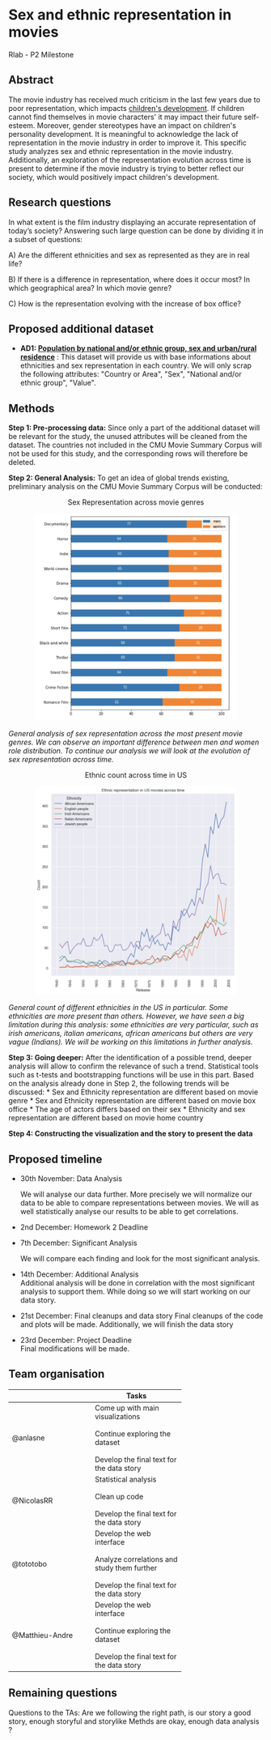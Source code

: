 # Sex and ethnic representation in movies
Rlab - P2 Milestone

## Abstract

The movie industry has received much criticism in the last few years due to poor representation, which impacts [children's development](https://academic.oup.com/jcr/article/32/1/119/1796308?login=true). If children cannot find themselves in movie characters' it may impact their future self-esteem. Moreover, gender stereotypes have an impact on children's personality development. It is meaningful to acknowledge the lack of representation in the movie industry in order to improve it.
This specific study analyzes sex and ethnic representation in the movie industry. Additionally, an exploration of the representation evolution across time is present to determine if the movie industry is trying to better reflect our society, which would positively impact children's development.  

## Research questions

In what extent is the film industry displaying an accurate representation of today’s society?
Answering such large question can be done by dividing it in a subset of questions:

A) Are the different ethnicities and sex as represented as they are in real life? 

B) If there is a difference in representation, where does it occur most? In which geographical area? In which movie genre?

C) How is the representation evolving with the increase of box office?

## Proposed additional dataset

* **AD1: [Population by national and/or ethnic group, sex and urban/rural residence](http://data.un.org/Data.aspx?d=POP&f=tableCode:26)** : 
This dataset will provide us with base informations about ethnicities and sex representation in each country. We will only scrap the following attributes: "Country or Area", "Sex", "National and/or ethnic group", "Value".

## Methods

**Step 1: Pre-processing data:**
Since only a part of the additional dataset will be relevant for the study, the unused attributes will be cleaned from the dataset. The countries not included in the CMU Movie Summary Corpus will not be used for this study, and the corresponding rows will therefore be deleted.

**Step 2: General Analysis:**
To get an idea of global trends existing, preliminary analysis on the CMU Movie Summary Corpus will be conducted:

<p align="center">
	Sex Representation across movie genres
</p>
<p align="center">
  <img src="data/Sex_representation_across_movie_genres.png" alt="Sex representation" width="400"/>


_General analysis of sex representation across the most present movie genres. We can observe an important difference between men and women role distribution. To continue our analysis we will look at the evolution of sex representation across time._


<p align="center">
	Ethnic count across time in US
</p>
<p align="center">
  <img src="data/Ethnic_count_US.png" alt="Ethnicities" width="400"/>

_General count of different ethnicities in the US in particular. Some ethnicities are more present than others. However, we have seen a big limitation during this analysis: some ethnicities are very particular, such as irish americans, italian americans, african americans but others are very vague (Indians). We will be working on this limitations in further analysis._

**Step 3: Going deeper:**
After the identification of a possible trend, deeper analysis will allow to confirm the relevance of such a trend. Statistical tools such as t-tests and bootstrapping functions will be use in this part. Based on the analysis already done in Step 2, the following trends will be discussed:
	* Sex and Ethnicity representation are different based on movie genre
	* Sex and Ethnicity representation are different based on movie box office
	* The age of actors differs based on their sex
	* Ethnicity and sex representation are different based on movie home country

**Step 4: Constructing the visualization and the story to present the data**

## Proposed timeline

* 30th November: Data Analysis 
            
    We will analyse our data further. More precisely we will normalize our data to be able to compare representations between movies. We will as well statistically analyse our results to be able to get correlations. 
        
* 2nd December: Homework 2 Deadline
* 7th December: Significant Analysis

    We will compare each finding and look for the most significant analysis. 

* 14th December: Additional Analysis    
    Additional analysis will be done in correlation with the most significant analysis to support them. While doing so we will start working on our data story.
    
* 21st December: Final cleanups and data story
    Final cleanups of the code and plots will be made. Additionally, we will finish the data story   

* 23rd December: Project Deadline  
    Final modifications will be made.

## Team organisation

<table class="tg" style="undefined;table-layout: fixed; width: 342px">
<colgroup>
<col style="width: 164px">
<col style="width: 178px">
</colgroup>
<thead>
  <tr>
    <th class="tg-0lax"></th>
    <th class="tg-0lax">Tasks</th>
  </tr>
</thead>
<tbody>
  <tr>
    <td class="tg-0lax">@anlasne</td>
    <td class="tg-0lax">Come up with main visualizations<br><br>Continue exploring the dataset<br><br>Develop the final text for the data story</td>
  </tr>
  <tr>
    <td class="tg-0lax">@NicolasRR</td>
    <td class="tg-0lax">Statistical analysis<br><br>Clean up code<br><br>Develop the final text for the data story</td>
  </tr>
  <tr>
    <td class="tg-0lax">@tototobo</td>
    <td class="tg-0lax">Develop the web interface<br><br>Analyze correlations and study them further<br><br>Develop the final text for the data story</td>
  </tr>
  <tr>
    <td class="tg-0lax">@Matthieu-Andre</td>
    <td class="tg-0lax">Develop the web interface<br><br>Continue exploring the dataset<br><br>Develop the final text for the data story</td>
  </tr>
</tbody>
</table>

## Remaining questions

Questions to the TAs: Are we following the right path, is our story a good story, enough storyful and storylike
Methds are okay, enough data analysis ?
